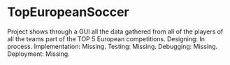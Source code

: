 # TopEuropeanSoccer
Project shows through a GUI all the data gathered from all of the players of all the teams part of the TOP 5 European competitions.
Designing: In process.
Implementation: Missing.
Testing: Missing.
Debugging: Missing.
Deployment: Missing.
